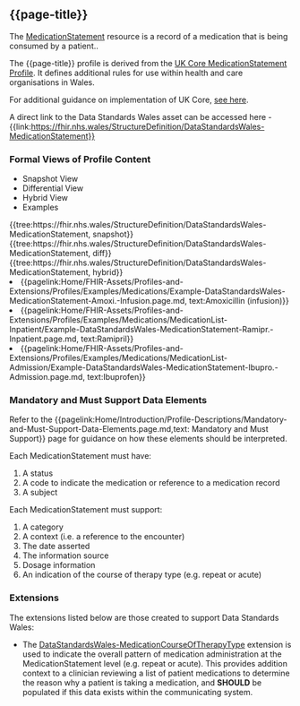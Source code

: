<div class="warning"><span class="ImplementWarn"></span></div>

## {{page-title}}
The [MedicationStatement](https://www.hl7.org/fhir/r4/medicationstatement.html) resource is a record of a medication that is being consumed by a patient..

The {{page-title}} profile is derived from the [UK Core MedicationStatement Profile](https://simplifier.net/guide/uk-core-implementation-guide/Home/ProfilesandExtensions/ProfileUKCore-MedicationStatement?version=1.0.0). It defines additional rules for use within health and care organisations in Wales.

For additional guidance on implementation of UK Core, [see here](https://simplifier.net/guide/UK-Core-Implementation-Guide/Home?version=1.0.0).

A direct link to the Data Standards Wales asset can be accessed here - {{link:https://fhir.nhs.wales/StructureDefinition/DataStandardsWales-MedicationStatement}}

### Formal Views of Profile Content
<div class="tab-wrap">
  <ul class="tab-head">
    <li class="tablink tab-active" onclick="openCity(this,'tabsnap')" data-target="tabsnap">
      Snapshot View
    </li>
    <li class="tablink" onclick="openCity(this,'tabdiff')" data-target="tabdiff">
      Differential View
    </li>
    <li class="tablink" onclick="openCity(this,'tabhybrid')" data-target="tabhybrid">
      Hybrid View
    </li>
    <li class="tablink" onclick="openCity(this,'tabeg')" data-target="tabeg">
      Examples
    </li>    
  </ul>
  <div class="tab-main">
    <div id="tabsnap" class="tabcontent active">      
      {{tree:https://fhir.nhs.wales/StructureDefinition/DataStandardsWales-MedicationStatement, snapshot}}
    </div>
    <div id="tabdiff" class="tabcontent">
      {{tree:https://fhir.nhs.wales/StructureDefinition/DataStandardsWales-MedicationStatement, diff}}
  </div>
    <div id="tabhybrid" class="tabcontent">
      {{tree:https://fhir.nhs.wales/StructureDefinition/DataStandardsWales-MedicationStatement, hybrid}}
  </div>
  <div id="tabeg" class="tabcontent">
    <list>
      <li>{{pagelink:Home/FHIR-Assets/Profiles-and-Extensions/Profiles/Examples/Medications/Example-DataStandardsWales-MedicationStatement-Amoxi.-Infusion.page.md, text:Amoxicillin (infusion)}}</li> 
      <li>{{pagelink:Home/FHIR-Assets/Profiles-and-Extensions/Profiles/Examples/Medications/MedicationList-Inpatient/Example-DataStandardsWales-MedicationStatement-Ramipr.-Inpatient.page.md, text:Ramipril}}</li>
      <li>{{pagelink:Home/FHIR-Assets/Profiles-and-Extensions/Profiles/Examples/Medications/MedicationList-Admission/Example-DataStandardsWales-MedicationStatement-Ibupro.-Admission.page.md, text:Ibuprofen}}</li>                
    </list>
  </div>    
</div>

### Mandatory and Must Support Data Elements
Refer to the {{pagelink:Home/Introduction/Profile-Descriptions/Mandatory-and-Must-Support-Data-Elements.page.md,text: Mandatory and Must Support}} page for guidance on how these elements should be interpreted.
 
Each MedicationStatement must have:
1. A status
2. A code to indicate the medication or reference to a medication record
3. A subject 

Each MedicationStatement must support:
1. A category
2. A context (i.e. a reference to the encounter)
3. The date asserted
4. The information source
5. Dosage information
6. An indication of the course of therapy type (e.g. repeat or acute)

### Extensions

The extensions listed below are those created to support Data Standards Wales: 
  
* The [DataStandardsWales-MedicationCourseOfTherapyType](https://fhir.nhs.wales/StructureDefinition/Extension-DataStandardsWales-MedicationCourseOfTherapyType) extension is used to indicate the overall pattern of medication administration at the MedicationStatement level (e.g. repeat or acute). This provides addition context to a clinician reviewing a list of patient medications to determine the reason why a patient is taking a medication, and **SHOULD** be populated if this data exists within the communicating system.